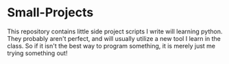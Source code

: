 # Small-Projects
 This repository contains little side project scripts I write will learning python. They probably aren't perfect, and will usually utilize a new tool I learn in the class. So if it isn't the best way to program something, it is merely just me trying something out!
